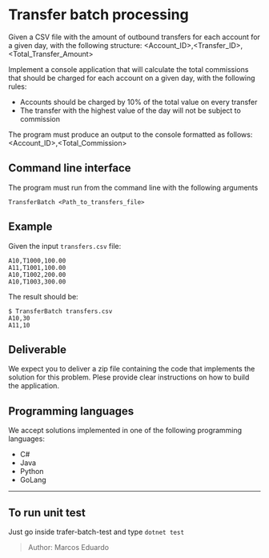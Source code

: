 # Transfer batch processing

Given a CSV file with the amount of outbound transfers for each account for a given day, with the following structure:
<Account_ID>,<Transfer_ID>,<Total_Transfer_Amount>

Implement a console application that will calculate the total commissions that should be charged for each account on a given day, with the following rules:
* Accounts should be charged by 10% of the total value on every transfer
* The transfer with the highest value of the day will not be subject to commission

The program must produce an output to the console formatted as follows:
<Account_ID>,<Total_Commission>

## Command line interface
The program must run from the command line with the following arguments
```
TransferBatch <Path_to_transfers_file>
```

## Example
Given the input `transfers.csv` file:
```
A10,T1000,100.00
A11,T1001,100.00
A10,T1002,200.00
A10,T1003,300.00
```

The result should be:
```
$ TransferBatch transfers.csv
A10,30
A11,10
```

## Deliverable
We expect you to deliver a zip file containing the code that implements the solution for this problem.
Plese provide clear instructions on how to build the application.

## Programming languages
We accept solutions implemented in one of the following programming languages:
* C#
* Java
* Python
* GoLang

---

## To run unit test
Just go inside trafer-batch-test and type `dotnet test`

> Author: Marcos Eduardo